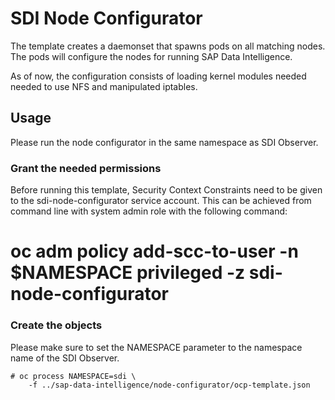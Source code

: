 # SDI Node Configurator

The template creates a daemonset that spawns pods on all matching nodes. The pods will
configure the nodes for running SAP Data Intelligence.

As of now, the configuration consists of loading kernel modules needed needed to use NFS
and manipulated iptables.

## Usage

Please run the node configurator in the same namespace as SDI Observer.

### Grant the needed permissions

Before running this template, Security Context Constraints need to be given to the
sdi-node-configurator service account. This can be achieved from command line with
system admin role with the following command:

  # oc adm policy add-scc-to-user -n $NAMESPACE privileged -z sdi-node-configurator

### Create the objects

Please make sure to set the NAMESPACE parameter to the namespace name of the SDI Observer.

    # oc process NAMESPACE=sdi \
        -f ../sap-data-intelligence/node-configurator/ocp-template.json
